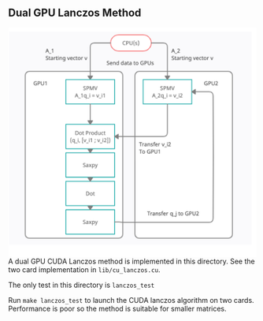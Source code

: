 ## Dual GPU Lanczos Method

<img align="right" src="../.images/2Lanczos.png">

A dual GPU CUDA Lanczos method is implemented in this directory. See the two card implementation in ```lib/cu_lanczos.cu```.

The only test in this directory is ```lanczos_test```

Run ```make lanczos_test``` to launch the CUDA lanczos algorithm on two cards. Performance is poor so the method is suitable for smaller matrices.

